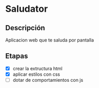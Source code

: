 # Saludator

## Descripción
Aplicacion web que te saluda por pantalla

## Etapas

- [x] crear la extructura html
- [x] aplicar estilos con css
- [ ] dotar de comportamientos con js